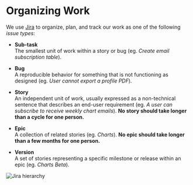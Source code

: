 Organizing Work
===============

We use [Jira](https://jira.savagebeast.com/projects/NBS) to organize, plan, and track our work as one of the following _issue types_:

- **Sub-task**<br>
	The smallest unit of work within a story or bug (eg. _Create email subscription table_).

- **Bug**<br>
	A reproducible behavior for something that is not functioning as designed (eg. _User cannot export a profile PDF_).

- **Story**<br>
	An independent unit of work, usually expressed as a non-technical sentence that describes an end-user requirement (eg. _A user can subscribe to receive weekly chart emails_). **No story should take longer than a cycle for one person.**

- **Epic**<br>
	A collection of related stories (eg. _Charts_). **No epic should take longer than a few months for one person.**

- **Version**<br>
	A set of stories representing a specific milestone or release within an epic (eg. _Charts Beta_).

![Jira hierarchy](https://cloud.githubusercontent.com/assets/1235062/15344242/6151d230-1c73-11e6-9cf7-f506c25d274a.png)
